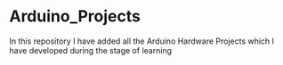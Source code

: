 # Arduino_Projects
In this repository I have added all the Arduino Hardware Projects which I have developed during the stage of learning
